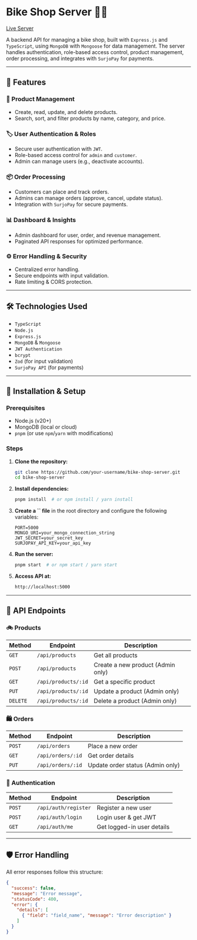 # Bike Shop Server 🚴‍♂️

[Live Server](https://bike-shop-server-lac.vercel.app)

A backend API for managing a bike shop, built with `Express.js` and `TypeScript`, using `MongoDB` with `Mongoose` for data management. The server handles authentication, role-based access control, product management, order processing, and integrates with `SurjoPay` for payments.

---

## 🚀 Features

### 🛒 Product Management

- Create, read, update, and delete products.
- Search, sort, and filter products by name, category, and price.

### 🏷️ User Authentication & Roles

- Secure user authentication with `JWT`.
- Role-based access control for `admin` and `customer`.
- Admin can manage users (e.g., deactivate accounts).

### 📦 Order Processing

- Customers can place and track orders.
- Admins can manage orders (approve, cancel, update status).
- Integration with `SurjoPay` for secure payments.

### 📊 Dashboard & Insights

- Admin dashboard for user, order, and revenue management.
- Paginated API responses for optimized performance.

### ⚙️ Error Handling & Security

- Centralized error handling.
- Secure endpoints with input validation.
- Rate limiting & CORS protection.

---

## 🛠️ Technologies Used

- `TypeScript`
- `Node.js`
- `Express.js`
- `MongoDB` & `Mongoose`
- `JWT Authentication`
- `bcrypt`
- `Zod` (for input validation)
- `SurjoPay API` (for payments)

---

## 📌 Installation & Setup

### Prerequisites

- Node.js (v20+)
- MongoDB (local or cloud)
- `pnpm` (or use `npm`/`yarn` with modifications)

### Steps

1. **Clone the repository:**

   ```bash
   git clone https://github.com/your-username/bike-shop-server.git
   cd bike-shop-server
   ```

2. **Install dependencies:**

   ```bash
   pnpm install  # or npm install / yarn install
   ```

3. **Create a **``** file** in the root directory and configure the following variables:

   ```env
   PORT=5000
   MONGO_URI=your_mongo_connection_string
   JWT_SECRET=your_secret_key
   SURJOPAY_API_KEY=your_api_key
   ```

4. **Run the server:**

   ```bash
   pnpm start  # or npm start / yarn start
   ```

5. **Access API at:**

   ```bash
   http://localhost:5000
   ```

---

## 📡 API Endpoints

### 🚲 Products

| Method   | Endpoint            | Description                       |
| -------- | ------------------- | --------------------------------- |
| `GET`    | `/api/products`     | Get all products                  |
| `POST`   | `/api/products`     | Create a new product (Admin only) |
| `GET`    | `/api/products/:id` | Get a specific product            |
| `PUT`    | `/api/products/:id` | Update a product (Admin only)     |
| `DELETE` | `/api/products/:id` | Delete a product (Admin only)     |

### 🛍️ Orders

| Method | Endpoint          | Description                      |
| ------ | ----------------- | -------------------------------- |
| `POST` | `/api/orders`     | Place a new order                |
| `GET`  | `/api/orders/:id` | Get order details                |
| `PUT`  | `/api/orders/:id` | Update order status (Admin only) |

### 🔑 Authentication

| Method | Endpoint             | Description                |
| ------ | -------------------- | -------------------------- |
| `POST` | `/api/auth/register` | Register a new user        |
| `POST` | `/api/auth/login`    | Login user & get JWT       |
| `GET`  | `/api/auth/me`       | Get logged-in user details |

---

## 🛡️ Error Handling

All error responses follow this structure:

```json
{
  "success": false,
  "message": "Error message",
  "statusCode": 400,
  "error": {
    "details": [
      { "field": "field_name", "message": "Error description" }
    ]
  }
}
```
